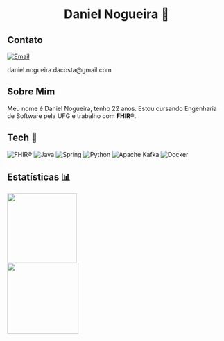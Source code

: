 <h1 align = "center">Daniel Nogueira 🤝
</h1>

## Contato 
[![Email](https://img.shields.io/badge/Gmail-D14836?style=for-the-badge&logo=gmail&logoColor=white)](mailto:daniel.nogueira.dacosta@gmail.com)
<p>daniel.nogueira.dacosta@gmail.com</p>

## Sobre Mim

Meu nome é Daniel Nogueira, tenho 22 anos. Estou cursando Engenharia de Software pela UFG e trabalho com **FHIR®**.

## Tech 🤖

![FHIR®](https://img.shields.io/badge/FHIR%C2%AE-%23EC2027?style=for-the-badge&logo=fireship&logoColor=white)
![Java](https://img.shields.io/badge/java-%23ED8B00.svg?style=for-the-badge&logo=openjdk&logoColor=white)
![Spring](https://img.shields.io/badge/spring-%236DB33F.svg?style=for-the-badge&logo=spring&logoColor=white)
![Python](https://img.shields.io/badge/python-3670A0?style=for-the-badge&logo=python&logoColor=ffdd54)
![Apache Kafka](https://img.shields.io/badge/Apache%20Kafka-000?style=for-the-badge&logo=apachekafka)
![Docker](https://img.shields.io/badge/docker-%230db7ed.svg?style=for-the-badge&logo=docker&logoColor=white)

## Estatísticas 📊

<div align="left">
   <img height="160em" src="https://github-readme-streak-stats.herokuapp.com/?user=nogueiralegacy&hide_border=false"/>
   <br>
  <img height="164em" src="https://github-readme-stats.vercel.app/api/top-langs/?username=nogueiralegacy&layout=compact&langs_count=7&title_color=000000"/>
</div>
